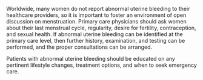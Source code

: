 Worldwide, many women do not report abnormal uterine bleeding to their healthcare providers, so it is important to foster an environment of open discussion on menstruation. Primary care physicians should ask women about their last menstrual cycle, regularity, desire for fertility, contraception, and sexual health. If abnormal uterine bleeding can be identified at the primary care level, then further history, examination, and testing can be performed, and the proper consultations can be arranged.

Patients with abnormal uterine bleeding should be educated on any pertinent lifestyle changes, treatment options, and when to seek emergency care.